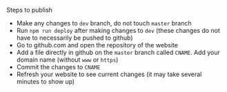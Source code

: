 Steps to publish
- Make any changes to `dev` branch, do not touch `master` branch
- Run `npm run deploy` after making changes to `dev` (these changes do not have to necessarily be pushed to github)
- Go to github.com and open the repository of the website
- Add a file directly in github on the `master` branch called `CNAME`. Add your domain name (without `www` or `https`)
- Commit the changes to `CNAME`
- Refresh your website to see current changes (it may take several minutes to show up)